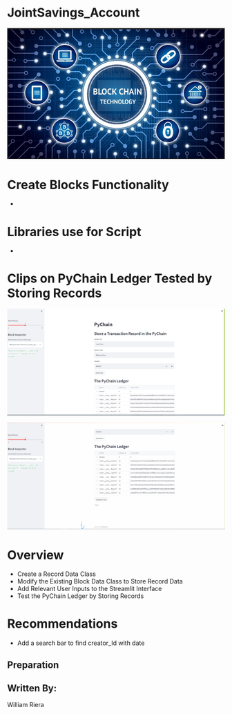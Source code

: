 # JointSavings_Account

![alt text](https://raw.githubusercontent.com/wdriera33/PyChain-Ledger/main/blockchain.png "Logo Title Text 1")

# Create Blocks Functionality
* 

# Libraries use for Script
* 


# Clips on PyChain Ledger Tested by Storing Records

![alt text](https://raw.githubusercontent.com/wdriera33/PyChain-Ledger/main/Pic%20Clips/PyChain_Clip_1.png "Logo Title Text 1")

![alt text](https://raw.githubusercontent.com/wdriera33/PyChain-Ledger/main/Pic%20Clips/PyChain_Clip_2.png "Logo Title Text 1")



# Overview 
* Create a Record Data Class
* Modify the Existing Block Data Class to Store Record Data
* Add Relevant User Inputs to the Streamlit Interface
* Test the PyChain Ledger by Storing Records



# Recommendations
* Add a search bar to find creator_Id with date


##  Preparation
## Written By: 
William Riera